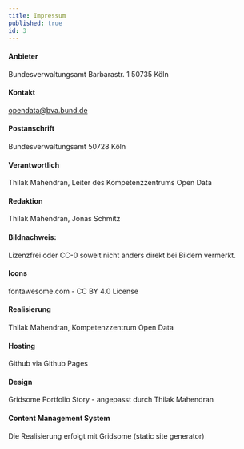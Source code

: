 ```yaml
---
title: Impressum
published: true
id: 3
---
```

#### Anbieter
Bundesverwaltungsamt
Barbarastr. 1
50735 Köln

#### Kontakt
opendata@bva.bund.de

#### Postanschrift
Bundesverwaltungsamt
50728 Köln

#### Verantwortlich
Thilak Mahendran, Leiter des Kompetenzzentrums Open Data

#### Redaktion
Thilak Mahendran, Jonas Schmitz

#### Bildnachweis:
Lizenzfrei oder CC-0 soweit nicht anders direkt bei Bildern vermerkt.

#### Icons
fontawesome.com - CC BY 4.0 License

#### Realisierung
Thilak Mahendran, Kompetenzzentrum Open Data

#### Hosting
Github via Github Pages

#### Design
Gridsome Portfolio Story - angepasst durch Thilak Mahendran

#### Content Management System
Die Realisierung erfolgt mit Gridsome (static site generator)